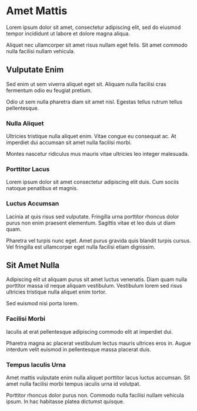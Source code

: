 # Amet Mattis
Lorem ipsum dolor sit amet, consectetur adipiscing elit, sed do eiusmod tempor incididunt ut labore et dolore magna aliqua.

Aliquet nec ullamcorper sit amet risus nullam eget felis. Sit amet commodo nulla facilisi nullam vehicula.



## Vulputate Enim
Sed enim ut sem viverra aliquet eget sit. Aliquam nulla facilisi cras fermentum odio eu feugiat pretium.

Odio ut sem nulla pharetra diam sit amet nisl. Egestas tellus rutrum tellus pellentesque.


### Nulla Aliquet
Ultricies tristique nulla aliquet enim. Vitae congue eu consequat ac. At imperdiet dui accumsan sit amet nulla facilisi morbi.

Montes nascetur ridiculus mus mauris vitae ultricies leo integer malesuada.


### Porttitor Lacus
Lorem ipsum dolor sit amet consectetur adipiscing elit duis. Cum sociis natoque penatibus et magnis.


### Luctus Accumsan
Lacinia at quis risus sed vulputate. Fringilla urna porttitor rhoncus dolor purus non enim praesent elementum. Sagittis vitae et leo duis ut diam quam.

Pharetra vel turpis nunc eget. Amet purus gravida quis blandit turpis cursus. Vel fringilla est ullamcorper eget nulla facilisi etiam dignissim.



## Sit Amet Nulla
Adipiscing elit ut aliquam purus sit amet luctus venenatis. Diam quam nulla porttitor massa id neque aliquam vestibulum. Vestibulum lorem sed risus ultricies tristique nulla aliquet enim tortor.

Sed euismod nisi porta lorem.


### Facilisi Morbi
Iaculis at erat pellentesque adipiscing commodo elit at imperdiet dui.

Pharetra magna ac placerat vestibulum lectus mauris ultrices eros in. Augue interdum velit euismod in pellentesque massa placerat duis.


### Tempus Iaculis Urna
Amet mattis vulputate enim nulla aliquet porttitor lacus luctus accumsan. Sit amet nulla facilisi morbi tempus iaculis urna id volutpat.

Porttitor rhoncus dolor purus non. Commodo nulla facilisi nullam vehicula ipsum. In hac habitasse platea dictumst quisque.

